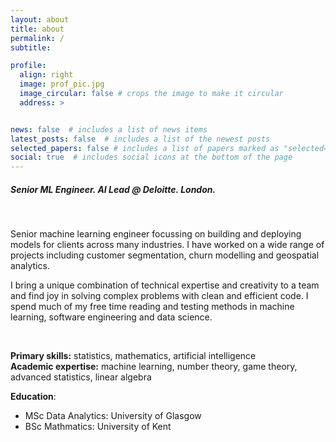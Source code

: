 ```yaml
---
layout: about
title: about
permalink: /
subtitle:

profile:
  align: right
  image: prof_pic.jpg
  image_circular: false # crops the image to make it circular
  address: >


news: false  # includes a list of news items
latest_posts: false  # includes a list of the newest posts
selected_papers: false # includes a list of papers marked as "selected={true}"
social: true  # includes social icons at the bottom of the page
---
```




##### Senior ML Engineer. AI Lead @ Deloitte. London.

<br>

Senior machine learning engineer focussing on building and deploying models for clients across many industries. I have worked on a wide range of projects including customer segmentation, churn modelling and geospatial analytics. 

I bring a unique combination of technical expertise and creativity to a team and find joy in solving complex problems with clean and efficient code. I spend much of my free time reading and testing methods in machine learning, software engineering and data science. 

<br>



**Primary skills:** statistics, mathematics, artificial intelligence <br>
**Academic expertise:** machine learning, number theory, game theory, advanced statistics, linear algebra <br>


**Education**:

- MSc Data Analytics: University of Glasgow
- BSc Mathmatics: University of Kent